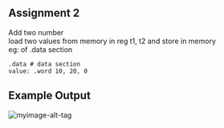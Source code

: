 ## Assignment 2
Add two number <br/>
load two values from memory in reg t1, t2 and store in memory <br />
eg: of .data section <br />
```
.data # data section
value: .word 10, 20, 0
```


## Example Output

![myimage-alt-tag](https://github.com/amarjeet-saini/Learning-MIPS32/blob/main/Assignment-02/Screenshot%20from%202021-09-20%2022-45-29.png)
